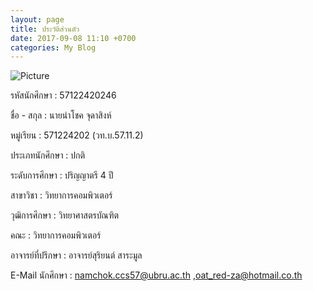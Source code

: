 ```yaml
---
layout: page
title: ประวัติส่วนตัว
date: 2017-09-08 11:10 +0700
categories: My Blog
---
```


![Picture](https://scontent.fbkk14-1.fna.fbcdn.net/v/t1.0-9/20881818_1394386833990468_5585945619296630188_n.jpg?oh=436cd07ff511c000588cc76b775fb5c5&oe=5A1C9492)

รหัสนักศึกษา : 	  	57122420246
  	  	 
ชื่อ - สกุล : 	  	นายนำโชค จุดาสิงห์
  	  	 
หมู่เรียน : 	  	571224202 (วท.บ.57.11.2)
  	  	 
ประเภทนักศึกษา : 	  	ปกติ
  	  	 
ระดับการศึกษา : 	  	ปริญญาตรี 4 ปี
  	  	 
สาขาวิชา : 	  	วิทยาการคอมพิวเตอร์
  	  	 
วุฒิการศึกษา : 	  	วิทยาศาสตรบัณฑิต
  	  	 
คณะ : 	  	วิทยาการคอมพิวเตอร์
  	  	 
อาจารย์ที่ปรึกษา : 	  	อาจารย์สุริยนต์ สาระมูล
  	  	 
E-Mail นักศึกษา : 	  	[namchok.ccs57@ubru.ac.th](mailto:namchok.ccs57@ubru.ac.th) ,[oat_red-za@hotmail.co.th](mailto:oat_red-za@hotmail.co.th)
